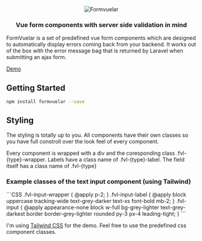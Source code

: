 <p align="center">
    <img  src="https://janiskelemen.github.io/formvuelar/site/Formvuelar.svg" alt="Formvuelar" />
</p>
<h3 align="center">Vue form components with server side validation in mind</h3>

<p>
FormVuelar is a set of predefined vue form components which are designed to automatically display errors coming back from your backend. It works out of the box with the error message bag that is returned by Laravel when submitting an ajax form.
</p>

<a href="https://janiskelemen.github.io/formvuelar/" target="_blank">Demo</a>

<h2>Getting Started</h2>

```bash
npm install formvuelar --save
```

<h2>Styling</h2>
<p>
The styling is totally up to you. All components have their own classes so you have full constroll over the look feel of every component.
</p>
<p>
Every component is wrapped with a div and the coresponding class .fvl-{type}-wrapper. 
Labels have a class name of .fvl-{type}-label.
The field itself has a class name of .fvl-{type}
</p>
<h3>Example classes of the text input component (using Tailwind)</h3>
```CSS
.fvl-input-wrapper {
    @apply p-2;
}
.fvl-input-label {
    @apply block uppercase tracking-wide text-grey-darker text-xs font-bold mb-2;
}
.fvl-input {
    @apply appearance-none block w-full bg-grey-lighter text-grey-darkest border border-grey-lighter rounded py-3 px-4 leading-tight;
}
```
<p>
I'm using <a href="https://tailwind.com">Tailwind CSS</a> for the demo.
Feel free to use the predefined css component classes.
</p>